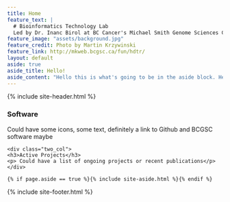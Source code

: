 ```yaml
---
title: Home
feature_text: |
  # Bioinformatics Technology Lab   
  Led by Dr. Inanc Birol at BC Cancer's Michael Smith Genome Sciences Center 
feature_image: "assets/background.jpg"
feature_credit: Photo by Martin Krzywinski
feature_link: http://mkweb.bcgsc.ca/fun/hdtr/
layout: default
aside: true
aside_title: Hello!
aside_content: "Hello this is what's going to be in the aside block. Here's some information about our lab"
---
```


{% include site-header.html %}

<main class="main  container">
<article class="article  article--page  content  typeset">
    <div class="two_col">
    <h3>Software</h3>
    <p> Could have some icons, some text, definitely a link to Github and BCGSC software maybe</p>
    </div>

    <div class="two_col">
    <h3>Active Projects</h3>
    <p> Could have a list of ongoing projects or recent publications</p>
    </div>
</article>

	{% if page.aside == true %}{% include site-aside.html %}{% endif %}

</main>

{% include site-footer.html %}
